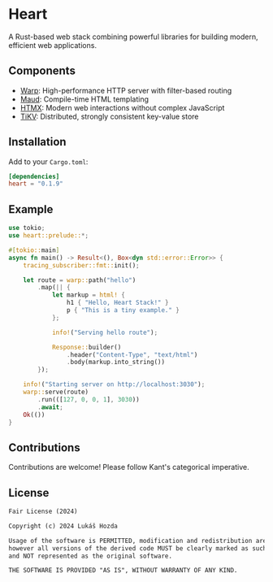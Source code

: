 # Heart

A Rust-based web stack combining powerful libraries for building modern, efficient web applications.

## Components

- [Warp](https://github.com/seanmonstar/warp): High-performance HTTP server with filter-based routing
- [Maud](https://github.com/lambda-fairy/maud): Compile-time HTML templating
- [HTMX](https://htmx.org): Modern web interactions without complex JavaScript
- [TiKV](https://github.com/tikv/tikv): Distributed, strongly consistent key-value store

## Installation

Add to your `Cargo.toml`:

```toml
[dependencies]
heart = "0.1.9"
```

## Example

```rust
use tokio;
use heart::prelude::*;

#[tokio::main]
async fn main() -> Result<(), Box<dyn std::error::Error>> {
    tracing_subscriber::fmt::init();

    let route = warp::path("hello")
        .map(|| {
            let markup = html! {
                h1 { "Hello, Heart Stack!" }
                p { "This is a tiny example." }
            };

            info!("Serving hello route");

            Response::builder()
                .header("Content-Type", "text/html")
                .body(markup.into_string())
        });

    info!("Starting server on http://localhost:3030");
    warp::serve(route)
        .run(([127, 0, 0, 1], 3030))
        .await;
    Ok(())
}
```

## Contributions

Contributions are welcome! Please follow Kant's categorical imperative.

## License

```txt
Fair License (2024)

Copyright (c) 2024 Lukáš Hozda

Usage of the software is PERMITTED, modification and redistribution are PERMITTED, 
however all versions of the derived code MUST be clearly marked as such 
and NOT represented as the original software.

THE SOFTWARE IS PROVIDED "AS IS", WITHOUT WARRANTY OF ANY KIND.
```
